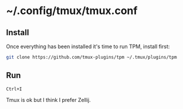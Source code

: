 # ~/.config/tmux/tmux.conf

## Install

Once everything has been installed it's time to run TPM, install first:

```bash
git clone https://github.com/tmux-plugins/tpm ~/.tmux/plugins/tpm
```

## Run

`Ctrl+I`

Tmux is ok but I think I prefer Zellij.
